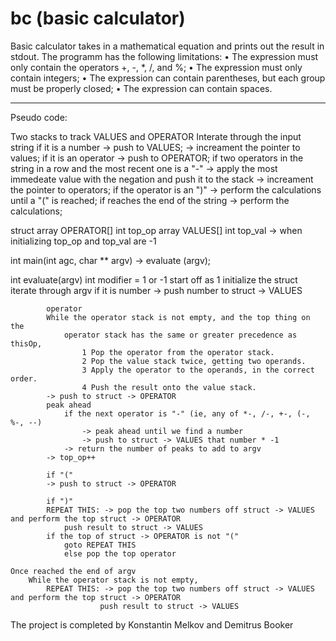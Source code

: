 # bc (basic calculator)

Basic calculator takes in a mathematical equation and prints out the result in stdout.
The programm has the following limitations:
• The expression must only contain the operators +, -, *, /, and %;
• The expression must only contain integers;
• The expression can contain parentheses, but each group must be properly closed;
• The expression can contain spaces.

_______________________________________________________
Pseudo code:

Two stacks to track VALUES and OPERATOR
Interate through the input string
if it is a number
    -> push to VALUES;
    -> increament the pointer to values;
if it is an operator
    -> push to OPERATOR;
    if two operators in the string in a row and the most recent one is a "-"
        -> apply the most immedeate value with the negation and push it to the stack
    -> increament the pointer to operators;
    if the operator is an ")"
        -> perform the calculations until a "(" is reached;
if reaches the end of the string
    -> perform the calculations;


struct
    array OPERATOR[]
    int top_op
    array VALUES[]
    int top_val
            -> when initializing top_op and top_val are -1

int main(int agc, char ** argv)
    -> evaluate (argv);

int evaluate(argv)
    int modifier = 1 or -1
        start off as 1
    initialize the struct
    iterate through argv
        if it is 
            number
            -> push number to struct -> VALUES

            operator
            While the operator stack is not empty, and the top thing on the
                operator stack has the same or greater precedence as thisOp,
                    1 Pop the operator from the operator stack.
                    2 Pop the value stack twice, getting two operands.
                    3 Apply the operator to the operands, in the correct order.
                    4 Push the result onto the value stack.
            -> push to struct -> OPERATOR
            peak ahead
                if the next operator is "-" (ie, any of *-, /-, +-, (-, %-, --)
                    -> peak ahead until we find a number
                    -> push to struct -> VALUES that number * -1
                -> return the number of peaks to add to argv
            -> top_op++
            
            if "("
            -> push to struct -> OPERATOR

            if ")"
            REPEAT THIS: -> pop the top two numbers off struct -> VALUES and perform the top struct -> OPERATOR
                push result to struct -> VALUES
            if the top of struct -> OPERATOR is not "("
                goto REPEAT THIS
                else pop the top operator

    Once reached the end of argv
        While the operator stack is not empty,
            REPEAT THIS: -> pop the top two numbers off struct -> VALUES and perform the top struct -> OPERATOR
                        push result to struct -> VALUES



The project is completed by Konstantin Melkov and Demitrus Booker
